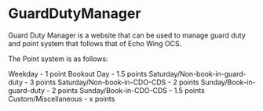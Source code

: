 # GuardDutyManager

Guard Duty Manager is a website that can be used to manage guard duty and point system that follows that of Echo Wing OCS.

The Point system is as follows:

Weekday - 1 point
Bookout Day - 1.5 points
Saturday/Non-book-in-guard-duty - 3 points
Saturday/Non-book-in-CDO-CDS - 2 points
Sunday/Book-in-guard-duty - 2 points
Sunday/Book-in-CDO-CDS - 1.5 points
Custom/Miscellaneous - x points

